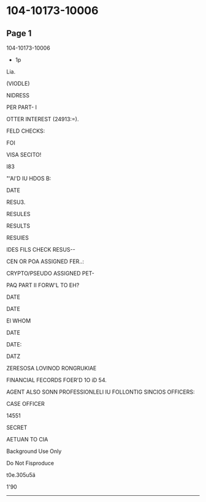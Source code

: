 # 104-10173-10006

## Page 1

104-10173-10006

+ 1p

Lia.

(VIODLE)

NIDRESS

PER PART- I

OTTER INTEREST (24913:=).

FELD CHECKS:

FOI

VISA SECITO!

I83

"'Al'D IU HDOS B:

DATE

RESU3.

RESULES

RESULTS

RESUIES

IDES FILS CHECK RESUS--

CEN OR POA ASSIGNED FER..:

CRYPTO/PSEUDO ASSIGNED PET-

PAQ PART II FORW'L TO EH?

DATE

DATE

El WHOM

DATE

DATE:

DATZ

ZERESOSA LOVINOD RONGRUKIAE

FINANCIAL FECORDS FOER'D 1O iD 54.

AGENT ALSO SONN PROFESSIONLELI IU FOLLONTIG SINCIOS OFFICERS:

CASE OFFICER

14551

SECRET

AETUAN TO CIA

Background Use Only

Do Not Fisproduce

t0e.305u5ä

1'90

---

